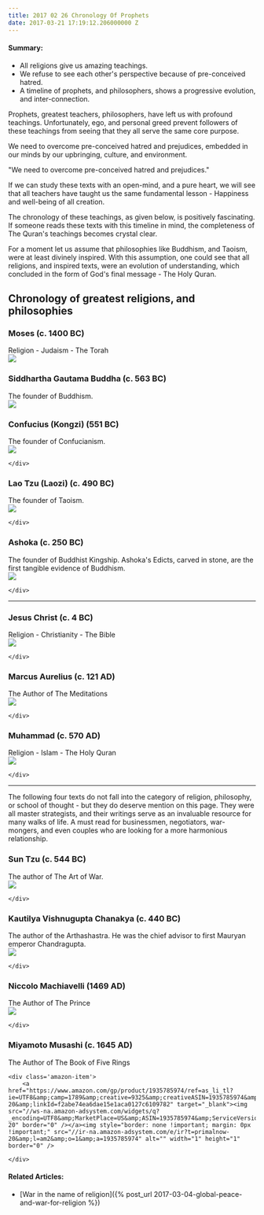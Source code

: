 ```yaml
---
title: 2017 02 26 Chronology Of Prophets
date: 2017-03-21 17:19:12.206000000 Z
---
```


<div class='post-summary' markdown='1'>

#### Summary:
*   All religions give us amazing teachings.
*   We refuse to see each other's perspective because of pre-conceived hatred.
*   A timeline of prophets, and philosophers, shows a progressive evolution, and inter-connection.
</div>


Prophets, greatest teachers, philosophers, have left us with profound teachings. Unfortunately, ego, and personal greed prevent followers of these teachings from seeing that they all serve the same core purpose.

We need to overcome pre-conceived hatred and prejudices, embedded in our minds by our upbringing, culture, and environment.

<div class='quotation'>
"We need to overcome pre-conceived hatred and prejudices."
</div>

If we can study these texts with an open-mind, and a pure heart, we will see that all teachers have taught us the same fundamental lesson - Happiness and well-being of all creation.

The chronology of these teachings, as given below, is positively fascinating. If someone reads these texts with this timeline in mind, the completeness of The Quran's teachings becomes crystal clear.


For a moment let us assume that philosophies like Buddhism, and Taoism, were at least divinely inspired. With this assumption, one could see that all religions, and inspired texts, were an evolution of understanding, which concluded in the form of God's final message - The Holy Quran.



## Chronology of greatest religions, and philosophies





<div class='post-block' >
    <h3 class=''>Moses (c. 1400 BC)</h3>
    Religion - Judaism - The Torah
    <div class='amazon-item'>
            <a href="https://www.amazon.com/gp/product/1590459342/ref=as_li_tl?ie=UTF8&amp;camp=1789&amp;creative=9325&amp;creativeASIN=1590459342&amp;linkCode=as2&amp;tag=primalnow-20&amp;linkId=ecd3d048e0019d97869399a40f9cafce" target="_blank"><img src="//ws-na.amazon-adsystem.com/widgets/q?_encoding=UTF8&amp;MarketPlace=US&amp;ASIN=1590459342&amp;ServiceVersion=20070822&amp;ID=AsinImage&amp;WS=1&amp;Format=_SL250_&amp;tag=primalnow-20" border="0" /></a><img style="border: none !important; margin: 0px !important;" src="//ir-na.amazon-adsystem.com/e/ir?t=primalnow-20&amp;l=am2&amp;o=1&amp;a=1590459342" alt="" width="1" height="1" border="0" />
    </div>
</div>




<div class='post-block' >
    <h3 class=''>
        Siddhartha Gautama Buddha (c. 563 BC)
    </h3>
    The founder of Buddhism.
    <div class='amazon-item'>
        <a href="https://www.amazon.com/gp/product/1537410008/ref=as_li_tl?ie=UTF8&amp;camp=1789&amp;creative=9325&amp;creativeASIN=1537410008&amp;linkCode=as2&amp;tag=primalnow-20&amp;linkId=4c3b26ca26f95ef535aa8d42e6127412" target="_blank"><img src="//ws-na.amazon-adsystem.com/widgets/q?_encoding=UTF8&amp;MarketPlace=US&amp;ASIN=1537410008&amp;ServiceVersion=20070822&amp;ID=AsinImage&amp;WS=1&amp;Format=_SL250_&amp;tag=primalnow-20" border="0" /></a><img style="border: none !important; margin: 0px !important;" src="//ir-na.amazon-adsystem.com/e/ir?t=primalnow-20&amp;l=am2&amp;o=1&amp;a=1537410008" alt="" width="1" height="1" border="0" />
    </div>
</div>




<div class='post-block' >
    <h3 class=''>
        Confucius (Kongzi) (551 BC)
    </h3>
    The founder of Confucianism.
    <div class='amazon-item'>
        <a href="https://www.amazon.com/gp/product/0345434072/ref=as_li_tl?ie=UTF8&amp;camp=1789&amp;creative=9325&amp;creativeASIN=0345434072&amp;linkCode=as2&amp;tag=primalnow-20&amp;linkId=cfe00c578d16873f5ec8f749b072de7e" target="_blank"><img src="//ws-na.amazon-adsystem.com/widgets/q?_encoding=UTF8&amp;MarketPlace=US&amp;ASIN=0345434072&amp;ServiceVersion=20070822&amp;ID=AsinImage&amp;WS=1&amp;Format=_SL250_&amp;tag=primalnow-20" border="0" /></a><img style="border: none !important; margin: 0px !important;" src="//ir-na.amazon-adsystem.com/e/ir?t=primalnow-20&amp;l=am2&amp;o=1&amp;a=0345434072" alt="" width="1" height="1" border="0" />

    </div>
</div>







<div class='post-block' >
    <h3 class=''>
        Lao Tzu (Laozi) (c. 490 BC)
    </h3>
    The founder of Taoism.
    <div class='amazon-item'>
        <a href="https://www.amazon.com/gp/product/0937064009/ref=as_li_tl?ie=UTF8&amp;camp=1789&amp;creative=9325&amp;creativeASIN=0937064009&amp;linkCode=as2&amp;tag=primalnow-20&amp;linkId=b6fcca930f31ee4b4655ccbed0d6b3cd" target="_blank"><img src="//ws-na.amazon-adsystem.com/widgets/q?_encoding=UTF8&amp;MarketPlace=US&amp;ASIN=0937064009&amp;ServiceVersion=20070822&amp;ID=AsinImage&amp;WS=1&amp;Format=_SL250_&amp;tag=primalnow-20" border="0" /></a><img style="border: none !important; margin: 0px !important;" src="//ir-na.amazon-adsystem.com/e/ir?t=primalnow-20&amp;l=am2&amp;o=1&amp;a=0937064009" alt="" width="1" height="1" border="0" />

    </div>
</div>






<div class='post-block' >
    <h3 class=''>
        Ashoka (c. 250 BC)
    </h3>
    The founder of Buddhist Kingship. Ashoka's Edicts, carved in stone, are the first tangible evidence of Buddhism.
    <div class='amazon-item'>
        <a href="https://www.amazon.com/gp/product/8120806166/ref=as_li_tl?ie=UTF8&amp;camp=1789&amp;creative=9325&amp;creativeASIN=8120806166&amp;linkCode=as2&amp;tag=primalnow-20&amp;linkId=7b2f600fe385931984dc44d016122812" target="_blank"><img src="//ws-na.amazon-adsystem.com/widgets/q?_encoding=UTF8&amp;MarketPlace=US&amp;ASIN=8120806166&amp;ServiceVersion=20070822&amp;ID=AsinImage&amp;WS=1&amp;Format=_SL250_&amp;tag=primalnow-20" border="0" /></a><img style="border: none !important; margin: 0px !important;" src="//ir-na.amazon-adsystem.com/e/ir?t=primalnow-20&amp;l=am2&amp;o=1&amp;a=8120806166" alt="" width="1" height="1" border="0" />


    </div>
</div>

____



<div class='post-block' >

<h3>Jesus Christ (c. 4 BC)</h3>
Religion - Christianity - The Bible
    <div class='amazon-item'>
        <a href="https://www.amazon.com/gp/product/1414309473/ref=as_li_tl?ie=UTF8&amp;camp=1789&amp;creative=9325&amp;creativeASIN=1414309473&amp;linkCode=as2&amp;tag=primalnow-20&amp;linkId=921b93a5e8477c0c9156deb578cac523" target="_blank"><img src="//ws-na.amazon-adsystem.com/widgets/q?_encoding=UTF8&amp;MarketPlace=US&amp;ASIN=1414309473&amp;ServiceVersion=20070822&amp;ID=AsinImage&amp;WS=1&amp;Format=_SL250_&amp;tag=primalnow-20" border="0" /></a><img style="border: none !important; margin: 0px !important;" src="//ir-na.amazon-adsystem.com/e/ir?t=primalnow-20&amp;l=am2&amp;o=1&amp;a=1414309473" alt="" width="1" height="1" border="0" />

    </div>
</div>


<div class='post-block' >

<h3>Marcus Aurelius (c. 121 AD)</h3>
The Author of The Meditations
    <div class='amazon-item'>
        <a href="https://www.amazon.com/gp/product/1503280462/ref=as_li_tl?ie=UTF8&amp;camp=1789&amp;creative=9325&amp;creativeASIN=1503280462&amp;linkCode=as2&amp;tag=primalnow-20&amp;linkId=08f89c30939bd5652ae02ef125a2a203" target="_blank"><img src="//ws-na.amazon-adsystem.com/widgets/q?_encoding=UTF8&amp;MarketPlace=US&amp;ASIN=1503280462&amp;ServiceVersion=20070822&amp;ID=AsinImage&amp;WS=1&amp;Format=_SL250_&amp;tag=primalnow-20" border="0" /></a><img style="border: none !important; margin: 0px !important;" src="//ir-na.amazon-adsystem.com/e/ir?t=primalnow-20&amp;l=am2&amp;o=1&amp;a=1503280462" alt="" width="1" height="1" border="0" />

    </div>
</div>


<div class='post-block' >

<h3>Muhammad (c. 570 AD)</h3>
Religion - Islam - The Holy Quran
    <div class='amazon-item'>
        <a href="https://www.amazon.com/gp/product/B008BID2DA/ref=as_li_tl?ie=UTF8&amp;camp=1789&amp;creative=9325&amp;creativeASIN=B008BID2DA&amp;linkCode=as2&amp;tag=primalnow-20&amp;linkId=cbf5e7f12e599d2caa9e85824525b6c1" target="_blank"><img src="//ws-na.amazon-adsystem.com/widgets/q?_encoding=UTF8&amp;MarketPlace=US&amp;ASIN=B008BID2DA&amp;ServiceVersion=20070822&amp;ID=AsinImage&amp;WS=1&amp;Format=_SL250_&amp;tag=primalnow-20" border="0" /></a><img style="border: none !important; margin: 0px !important;" src="//ir-na.amazon-adsystem.com/e/ir?t=primalnow-20&amp;l=am2&amp;o=1&amp;a=B008BID2DA" alt="" width="1" height="1" border="0" />

    </div>
</div>

<hr />

The following four texts do not fall into the category of religion, philosophy, or school of thought - but they do deserve mention on this page. They were all master strategists, and their writings serve as an invaluable resource for many walks of life. A must read for businessmen, negotiators, war-mongers, and even couples who are looking for a more harmonious relationship.


<div class='post-block' >

<h3>Sun Tzu (c. 544 BC)</h3>
The author of The Art of War.
    <div class='amazon-item'>
        <a href="https://www.amazon.com/gp/product/019518999X/ref=as_li_tl?ie=UTF8&amp;camp=1789&amp;creative=9325&amp;creativeASIN=019518999X&amp;linkCode=as2&amp;tag=primalnow-20&amp;linkId=d0589b21480c05fbe4e48e2f9ba9abc6" target="_blank"><img src="//ws-na.amazon-adsystem.com/widgets/q?_encoding=UTF8&amp;MarketPlace=US&amp;ASIN=019518999X&amp;ServiceVersion=20070822&amp;ID=AsinImage&amp;WS=1&amp;Format=_SL250_&amp;tag=primalnow-20" border="0" /></a><img style="border: none !important; margin: 0px !important;" src="//ir-na.amazon-adsystem.com/e/ir?t=primalnow-20&amp;l=am2&amp;o=1&amp;a=019518999X" alt="" width="1" height="1" border="0" />

    </div>
</div>




<div class='post-block' >

<h3>Kautilya Vishnugupta Chanakya (c. 440 BC)</h3>
The author of the Arthashastra. He was the chief advisor to first Mauryan emperor Chandragupta.
    <div class='amazon-item'>
        <a href="https://www.amazon.com/gp/product/8128400487/ref=as_li_tl?ie=UTF8&amp;camp=1789&amp;creative=9325&amp;creativeASIN=8128400487&amp;linkCode=as2&amp;tag=primalnow-20&amp;linkId=fbc52170e2d7a57c9dc04d6b39136f0e" target="_blank"><img src="//ws-na.amazon-adsystem.com/widgets/q?_encoding=UTF8&amp;MarketPlace=US&amp;ASIN=8128400487&amp;ServiceVersion=20070822&amp;ID=AsinImage&amp;WS=1&amp;Format=_SL250_&amp;tag=primalnow-20" border="0" /></a><img style="border: none !important; margin: 0px !important;" src="//ir-na.amazon-adsystem.com/e/ir?t=primalnow-20&amp;l=am2&amp;o=1&amp;a=8128400487" alt="" width="1" height="1" border="0" />

    </div>
</div>



<div class='post-block' >

<h3>Niccolo Machiavelli (1469 AD)</h3>
The Author of The Prince
    <div class='amazon-item'>
        <a href="https://www.amazon.com/gp/product/0812974239/ref=as_li_tl?ie=UTF8&amp;camp=1789&amp;creative=9325&amp;creativeASIN=0812974239&amp;linkCode=as2&amp;tag=primalnow-20&amp;linkId=4bae90b98eb8d921836c52a78309b504" target="_blank"><img src="//ws-na.amazon-adsystem.com/widgets/q?_encoding=UTF8&amp;MarketPlace=US&amp;ASIN=0812974239&amp;ServiceVersion=20070822&amp;ID=AsinImage&amp;WS=1&amp;Format=_SL250_&amp;tag=primalnow-20" border="0" /></a><img style="border: none !important; margin: 0px !important;" src="//ir-na.amazon-adsystem.com/e/ir?t=primalnow-20&amp;l=am2&amp;o=1&amp;a=0812974239" alt="" width="1" height="1" border="0" />

    </div>
</div>


<div class='post-block' >

<h3>Miyamoto Musashi (c. 1645 AD)</h3>
The Author of The Book of Five Rings

    <div class='amazon-item'>
        <a href="https://www.amazon.com/gp/product/1935785974/ref=as_li_tl?ie=UTF8&amp;camp=1789&amp;creative=9325&amp;creativeASIN=1935785974&amp;linkCode=as2&amp;tag=primalnow-20&amp;linkId=f2abe74ea6dae15e1aca0127c6109782" target="_blank"><img src="//ws-na.amazon-adsystem.com/widgets/q?_encoding=UTF8&amp;MarketPlace=US&amp;ASIN=1935785974&amp;ServiceVersion=20070822&amp;ID=AsinImage&amp;WS=1&amp;Format=_SL250_&amp;tag=primalnow-20" border="0" /></a><img style="border: none !important; margin: 0px !important;" src="//ir-na.amazon-adsystem.com/e/ir?t=primalnow-20&amp;l=am2&amp;o=1&amp;a=1935785974" alt="" width="1" height="1" border="0" />

    </div>
</div>



<div class='post-block' markdown='1' id='related-articles'>

#### Related Articles:
-   [War in the name of religion]({% post_url 2017-03-04-global-peace-and-war-for-religion %})
</div>
